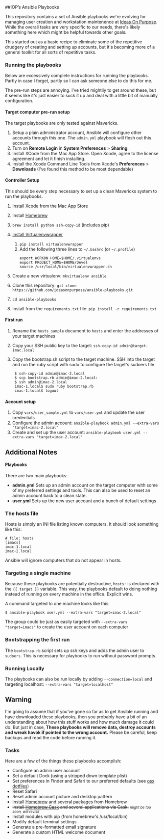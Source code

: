 ##IOP’s Ansible Playbooks

This repository contains a set of Ansible playbooks we're evolving for managing user creation and workstation maintenence at [Ideas On Purpose][iop]. While the overall tasks are very specific to our needs, there's likely something here which might be helpful towards other goals.

This started out as a basic recipe to eliminate some of the repetitive drudgery of creating and setting up accounts, but it's becoming more of a general toolkit for all sorts of repetitive tasks.

### Running the playbooks

Below are excessively complete instructions for running the playbooks. Partly in case I forget, partly so I can ask someone else to do this for me.

The pre-run steps are annoying. I've tried mightily to get around these, but it seems like it's just easier to suck it up and deal with a little bit of manually configuration.

#### Target computer pre-run setup
The target playbooks are only tested against Mavericks.

1. Setup a plain administrator account, Ansible will configure other accounts through this one. The `admin.yml` playbook will flesh out this account.
2. Turn on **Remote Login** in **System Preferences** > **Sharing**.
3. Install XCode from the Mac App Store. Open Xcode, agree to the license agreement and let it finish installing.
4. Install the Xcode Command Line Tools from Xcode's **Preferences** > **Downloads** (I've found this method to be most dependable)

#### Controller Setup

This should be every step necessary to set up a clean Mavericks system to run the playbooks.

1. Install Xcode from the Mac App Store
2. Install [Homebrew][]
3. `brew install python ssh-copy-id` (includes pip)
4. [Install Virtualenvwrapper][venvw install]
    1. `pip install virtualenvwrapper`
    2. Add the following three lines to `~/.bashrc` (or `~/.profile`)
        ```
        export WORKON_HOME=$HOME/.virtualenvs
        export PROJECT_HOME=$HOME/Devel
        source /usr/local/bin/virtualenvwrapper.sh
        ```

5. Create a new virtualenv: `mkvirtualenv ansible`
6. Clone this repository: `git clone https://github.com/ideasonpurpose/ansible-playbooks.git`
7. `cd ansible-playbooks`
8. Install from the `requirements.txt` file: `pip install -r requirements.txt`

#### First run
1. Rename the `hosts_sample` document to `hosts` and enter the addresses of your target machines
2. Copy your SSH public key to the target: `ssh-copy-id admin@target-imac.local`
2. Copy the bootstrap.sh script to the target machine. SSH into the target and run the ruby script with sudo to configure the target's sudoers file.

        $ ssh-copy-id admin@imac-2.local
        $ scp bootstrap.rb admin@imac-2.local:
        $ ssh admin@imac-2.local
        imac-1.local$ sudo ruby bootstrap.rb
        imac-1.local$ logout

#### Account setup
1. Copy `vars/user_sample.yml` to `vars/user.yml` and update the user credentials
2. Configure the admin account:
    `ansible-playbook admin.yml --extra-vars "target=imac-2.local"`
3. Create and set up the user account:
    `ansible-playbook user.yml --extra-vars "target=imac-2.local"`


## Additional Notes

#### Playbooks
There are two main playbooks:

* **admin.yml**
    Sets up an admin account on the target computer with some of my preferred settings and tools. This can also be used to reset an admin account back to a clean state.
* **user.yml**
    Sets up the new user account and a bunch of default settings


### The hosts file

Hosts is simply an INI file listing known computers. It should look something like this:

    # file: hosts
    [imacs]
    imac-1.local
    imac-2.local

Ansible will ignore computers that do not appear in hosts.

### Targeting a single machine
Because these playbooks are potentially destructive, `hosts:` is declared with the `{{ target }}` variable. This way, the playbooks default to doing nothing instead of running on every machine in the office. Explicit wins.

A command targeted to one machine looks like this:

    $ ansible-playbook user.yml --extra-vars "target=imac-2.local"

The group could be just as easily targeted with `--extra-vars "target=imacs"` to create the user account on each computer

### Bootstrapping the first run

The `bootstrap.rb` script sets up ssh keys and adds the admin user to `sudoers`. This is necessary for playbooks to run without password prompts.

### Running Locally
The playbooks can also be run locally by adding `--connection=local` and targeting localhost: `--extra-vars "target=localhost"`


## Warning
I'm going to assume that if you've gone so far as to get Ansible running and have downloaded these playbooks, then you probably have a bit of an understanding about how this stuff works and how much damage it could do. But just in case, **These playbooks will remove data, destroy accounts and wreak havok if pointed to the wrong account.** Please be careful, keep backups and read the code before running it.

### Tasks
Here are a few of the things these playbooks accomplish:

* Configure an admin user account
* Set a default Dock (using a stripped down template plist)
* Set preferences in Finder and Safari to our preferred defaults (see [osx dotfiles][dotfiles])
* Reset Safari
* Reset admin account picture and desktop pattern
* Install [Homebrew][] and several packages from Homebrew
* <strike>Install [Homebrew Cask][cask] and several applications via Cask.</strike> <small>*might be too soon, will revisit*</small>
* Install modules with pip (from homebrew's /usr/local/bin)
* Modify default terminal settings
* Generate a pre-formatted email signature
* Generate a custom HTML welcome document


[iop]: http://ideasonpurpose.com
[dotfiles]: https://github.com/mathiasbynens/dotfiles/blob/master/.osx
[homebrew]: http://brew.sh
[cask]: https://github.com/phinze/homebrew-cask
[venvw]: https://bitbucket.org/dhellmann/virtualenvwrapper/
[venvw install]: http://virtualenvwrapper.readthedocs.org/en/latest/install.html
